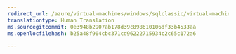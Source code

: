```yaml
---
redirect_url: /azure/virtual-machines/windows/sqlclassic/virtual-machines-windows-classic-sql-server-reportviewer
translationtype: Human Translation
ms.sourcegitcommit: 0e3948b2907ab178d39c898610106df33b4533aa
ms.openlocfilehash: b25a48f904cbc371cd96222715934c2c65c172a6

---
```



<!--HONumber=Feb17_HO2-->


